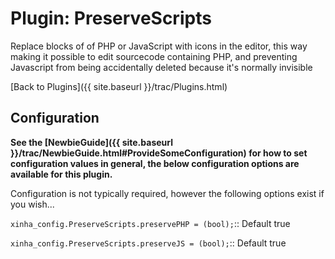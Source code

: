 # Plugin: PreserveScripts

Replace blocks of of PHP or JavaScript with icons in the editor, this way making it possible to edit sourcecode containing PHP, and preventing Javascript from being accidentally deleted because it's normally invisible

[Back to Plugins]({{ site.baseurl }}/trac/Plugins.html)

## Configuration

**See the [NewbieGuide]({{ site.baseurl }}/trac/NewbieGuide.html#ProvideSomeConfiguration) for how to set configuration values in general, the below configuration options are available for this plugin.**

Configuration is not typically required, however the following options exist if you wish...

  `xinha_config.PreserveScripts.preservePHP = (bool);`::
    Default true

  `xinha_config.PreserveScripts.preserveJS = (bool);`::
    Default true

